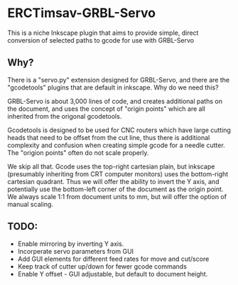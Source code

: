 # ERCTimsav-GRBL-Servo
This is a niche Inkscape plugin that aims to provide simple, direct conversion of selected paths to gcode for use with GRBL-Servo

## Why?
There is a "servo.py" extension designed for GRBL-Servo, and there are the "gcodetools" plugins that are default in inkscape. Why do we need this?

GRBL-Servo is about 3,000 lines of code, and creates additional paths on the document, and uses the concept of "origin points" which are all inherited from the origonal gcodetools.

Gcodetools is designed to be used for CNC routers which have large cutting heads that need to be offset from the cut line, thus there is additional complexity and confusion when creating simple gcode for a needle cutter. The "origion points" often do not scale properly.

We skip all that. Gcode uses the top-right cartesian plain, but inkscape (presumably inheriting from CRT computer monitors) uses the bottom-right cartesian quadrant. Thus we will offer the ability to invert the Y axis, and potentially use the bottom-left corner of the document as the origin point. We always scale 1:1 from document units to mm, but will offer the option of manual scaling.

## TODO:
 - Enable mirroring by inverting Y axis.
 - Incorperate servo parameters from GUI
 - Add GUI elements for different feed rates for move and cut/score
 - Keep track of cutter up/down for fewer gcode commands
 - Enable Y offset - GUI adjustable, but default to document height.
